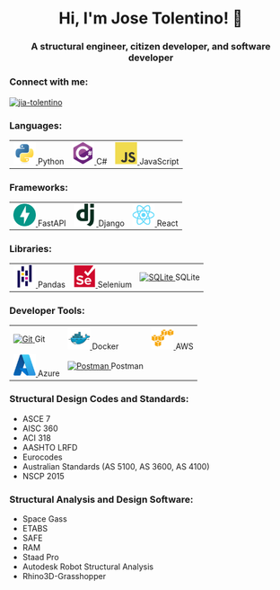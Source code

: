 <h1 align="center">Hi, I'm Jose Tolentino! 👋</h1>
<h3 align="center">A structural engineer, citizen developer, and software developer</h3>

<h3 align="left">Connect with me:</h3>
<p align="left">
  <a href="https://linkedin.com/in/jia-tolentino" target="blank">
    <img align="center" src="https://raw.githubusercontent.com/rahuldkjain/github-profile-readme-generator/master/src/images/icons/Social/linked-in-alt.svg" alt="jia-tolentino" height="30" width="40" />
  </a>
</p>

<h3 align="left">Languages:</h3>
<table>
  <tr>
    <td>
      <a href="https://www.python.org" target="_blank" rel="noreferrer">
        <img src="https://raw.githubusercontent.com/devicons/devicon/master/icons/python/python-original.svg" alt="Python" width="40" height="40"/>
      </a>
      <span>Python</span>
    </td>
    <td>
      <a href="https://www.w3schools.com/cs/" target="_blank" rel="noreferrer">
        <img src="https://raw.githubusercontent.com/devicons/devicon/master/icons/csharp/csharp-original.svg" alt="C#" width="40" height="40"/>
      </a>
      <span>C#</span>
    </td>
    <td>
      <a href="https://www.w3schools.com/js/" target="_blank" rel="noreferrer">
        <img src="https://raw.githubusercontent.com/devicons/devicon/master/icons/javascript/javascript-original.svg" alt="JavaScript" width="40" height="40"/>
      </a>
      <span>JavaScript</span>
    </td>
  </tr>
</table>

<h3 align="left">Frameworks:</h3>
<table>
  <tr>
    <td>
      <a href="https://fastapi.tiangolo.com/" target="_blank" rel="noreferrer">
        <img src="https://raw.githubusercontent.com/devicons/devicon/master/icons/fastapi/fastapi-original.svg" alt="FastAPI" width="40" height="40"/>
      </a>
      <span>FastAPI</span>
    </td>
    <td>
      <a href="https://www.djangoproject.com/" target="_blank" rel="noreferrer">
        <img src="https://raw.githubusercontent.com/devicons/devicon/master/icons/django/django-plain.svg" alt="Django" width="40" height="40"/>
      </a>
      <span>Django</span>
    </td>
    <td>
      <a href="https://react.dev/" target="_blank" rel="noreferrer">
        <img src="https://raw.githubusercontent.com/devicons/devicon/master/icons/react/react-original.svg" alt="React" width="40" height="40"/>
      </a>
      <span>React</span>
    </td>
  </tr>
</table>

<h3 align="left">Libraries:</h3>
<table>
  <tr>
    <td>
      <a href="https://pandas.pydata.org/" target="_blank" rel="noreferrer">
        <img src="https://raw.githubusercontent.com/devicons/devicon/2ae2a900d2f041da66e950e4d48052658d850630/icons/pandas/pandas-original.svg" alt="Pandas" width="40" height="40"/>
      </a>
      <span>Pandas</span>
    </td>
    <td>
      <a href="https://www.selenium.dev/" target="_blank" rel="noreferrer">
        <img src="https://raw.githubusercontent.com/devicons/devicon/master/icons/selenium/selenium-original.svg" alt="Selenium" width="40" height="40"/>
      </a>
      <span>Selenium</span>
    </td>
    <td>
      <a href="https://www.sqlite.org/" target="_blank" rel="noreferrer">
        <img src="https://www.vectorlogo.zone/logos/sqlite/sqlite-icon.svg" alt="SQLite" width="40" height="40"/>
      </a>
      <span>SQLite</span>
    </td>
  </tr>
</table>

<h3 align="left">Developer Tools:</h3>
<table>
  <tr>
    <td>
      <a href="https://git-scm.com/" target="_blank" rel="noreferrer">
        <img src="https://www.vectorlogo.zone/logos/git-scm/git-scm-icon.svg" alt="Git" width="40" height="40"/>
      </a>
      <span>Git</span>
    </td>
    <td>
      <a href="https://www.docker.com/" target="_blank" rel="noreferrer">
        <img src="https://raw.githubusercontent.com/devicons/devicon/master/icons/docker/docker-original.svg" alt="Docker" width="40" height="40"/>
      </a>
      <span>Docker</span>
    </td>
    <td>
      <a href="https://aws.amazon.com/" target="_blank" rel="noreferrer">
        <img src="https://raw.githubusercontent.com/devicons/devicon/master/icons/amazonwebservices/amazonwebservices-original.svg" alt="AWS" width="40" height="40"/>
      </a>
      <span>AWS</span>
    </td>
  </tr>
  <tr>
    <td>
      <a href="https://azure.microsoft.com/" target="_blank" rel="noreferrer">
        <img src="https://raw.githubusercontent.com/devicons/devicon/master/icons/azure/azure-original.svg" alt="Azure" width="40" height="40"/>
      </a>
      <span>Azure</span>
    </td>
    <td>
      <a href="https://www.postman.com/" target="_blank" rel="noreferrer">
        <img src="https://www.vectorlogo.zone/logos/getpostman/getpostman-icon.svg" alt="Postman" width="40" height="40"/>
      </a>
      <span>Postman</span>
    </td>
  </tr>
</table>

<h3 align="left">Structural Design Codes and Standards:</h3>
<ul>
  <li>ASCE 7</li>
  <li>AISC 360</li>
  <li>ACI 318</li>
  <li>AASHTO LRFD</li>
  <li>Eurocodes</li>
  <li>Australian Standards (AS 5100, AS 3600, AS 4100)</li>
  <li>NSCP 2015</li>
</ul>

<h3 align="left">Structural Analysis and Design Software:</h3>
<ul>
  <li>Space Gass</li>
  <li>ETABS</li>
  <li>SAFE</li>
  <li>RAM</li>
  <li>Staad Pro</li>
  <li>Autodesk Robot Structural Analysis</li>
  <li>Rhino3D-Grasshopper</li>
</ul>
